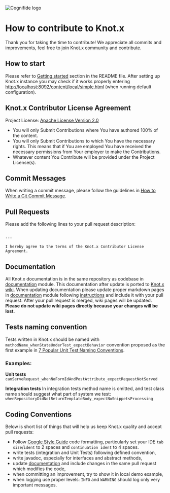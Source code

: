 ![Cognifide logo](http://cognifide.github.io/images/cognifide-logo.png)

# How to contribute to Knot.x
Thank you for taking the time to contribute!
We appreciate all commits and improvements, feel free to join Knot.x community and contribute.

## How to start
Please refer to [Getting started](https://github.com/Cognifide/knotx#getting-started) section in the README file.
After setting up Knot.x instance you may check if it works properly entering [http://localhost:8092/content/local/simple.html](http://localhost:8092/content/local/simple.html) (when running default configuration).

## Knot.x Contributor License Agreement
Project License: [Apache License Version 2.0](https://github.com/Cognifide/knotx/blob/master/LICENSE)
- You will only Submit Contributions where You have authored 100% of the content.
- You will only Submit Contributions to which You have the necessary rights. This means that if You are employed You have received the necessary permissions from Your employer to make the Contributions.
- Whatever content You Contribute will be provided under the Project License(s).

## Commit Messages
When writing a commit message, please follow the guidelines in [How to Write a Git Commit Message](http://chris.beams.io/posts/git-commit/).

## Pull Requests
Please add the following lines to your pull request description:

```

---

I hereby agree to the terms of the Knot.x Contributor License Agreement.
```

## Documentation
All Knot.x documentation is in the same repository as codebase in [documentation](https://github.com/Cognifide/knotx/tree/master/documentation) module.
This documentation after update is ported to [Knot.x wiki](https://github.com/Cognifide/knotx/wiki).
When updating documentation please update proper markdown pages in [documentation](https://github.com/Cognifide/knotx/tree/master/documentation) module following [instructions](https://github.com/Cognifide/knotx/blob/master/documentation/README.md) and include it with your pull request.
After your pull request is merged, wiki pages will be updated. **Please do not update wiki pages directly because your changes will be lost.**

## Tests naming convention
Tests written in Knot.x should be named with `methodName_whenStateUnderTest_expectBehavior` convention proposed as the first example in [7 Popular Unit Test Naming Conventions](https://dzone.com/articles/7-popular-unit-test-naming).

### Examples:
**Unit tests**
`canServeRequest_whenNoFormIdAndPostAttribute_expectRequestNotServed`

**Integration tests**
In integration tests method name is omitted, and test class name should suggest what part of system we test:
`whenRepositoryDidNotReturnTemplateBody_expectNoSnippetsProcessing`

## Coding Conventions
Below is short list of things that will help us keep Knot.x quality and accept pull requests:
- Follow [Google Style Guide](https://github.com/google/styleguide) code formatting, 
particularly set your IDE `tab size`/`ident` to 2 spaces and `continuation ident` to 4 spaces. 
- write tests (integration and Unit Tests) following defined convention,
- write javadoc, especially for interfaces and abstract methods,
- update [documentation](https://github.com/Cognifide/knotx/tree/master/documentation) and include changes in the same pull request which modifies the code,
- when committing an improvement, try to show it in local demo example,
- when logging use proper levels: `INFO` and `WARNING` should log only very important messages. 
